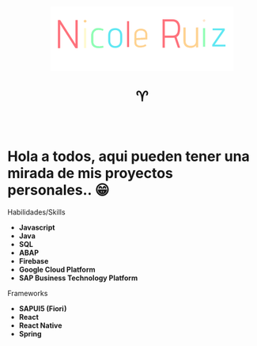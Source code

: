 <!--
**Minicoru/Minicoru** is a ✨ _special_ ✨ repository because its `README.md` (this file) appears on your GitHub profile.

Here are some ideas to get you started:

- 🔭 I’m currently working on ...
- 🌱 I’m currently learning ...
- 👯 I’m looking to collaborate on ...
- 🤔 I’m looking for help with ...
- 💬 Ask me about ...
- 📫 How to reach me: ...
- 😄 Pronouns: ...
- ⚡ Fun fact: ...
-->

<div
style="
    background: url(./1143746.png);
    background-size: 100% auto;
    background-repeat: no-repeat;
    background-position-y: -285px;
    width: 100%;
    height: auto;
"
>
<h1 style="padding: 20px; width: 100%; height: auto; text-align: center"><img src="./Vanilla-1s-200px.gif" alt="Nicole"/><img src="./Vanilla-1s-170px.gif" alt="Nicole"/><p>♈️</p></h1>
</div>
<h1>Hola a todos, aqui pueden tener una mirada de mis proyectos personales.. 😁</h1>
<div style="display: flexbox; flex-direction: column">
<div style="flex: 1">
    <p>Habilidades/Skills</p>
    <ul>
        <li><b>Javascript</b></li>
        <li><b>Java</b></li>
        <li><b>SQL</b></li>
        <li><b>ABAP</b></li>
        <li><b>Firebase</b></li>
        <li><b>Google Cloud Platform</b></li>
        <li><b>SAP Business Technology Platform</b></li>
        <!-- <li><b>PHP</b></li> -->
        <!-- <li><b>RUBY</b></li> -->
        <!-- <li><b>Python</b></li> -->
    </ul>
</div>
<div style="flex: 1">
    <p>Frameworks</p>
    <ul>
        <li><b>SAPUI5 (Fiori)</b></li>
        <li><b>React</b></li>
        <li><b>React Native</b></li>
        <li><b>Spring</b></li>
    </ul>
</div>
</div>